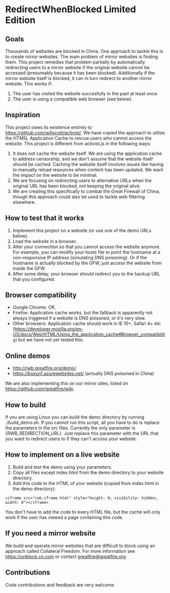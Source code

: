 RedirectWhenBlocked Limited Edition
===================================

## Goals

Thousands of websites are blocked in China. One approach to tackle this is to create mirror websites. The main problem of mirror websites is finding them. This project remedies that problem partially by automatically redirecting users to a mirror website if the original website cannot be accessed (presumably because it has been blocked). Additionally if the mirror website itself is blocked, it can in turn redirect to another mirror website. This works if:

1. The user has visited the website succesfully in the past at least once.
2. The user is using a compatible web browser (see below).

## Inspiration

This project owes its existence entirely to https://github.com/willscott/activist/. We have copied the approach to utilize the HTM5L Application Cache to rescue users who cannot access the website. This project is different from activist.js in the following ways:

1. It does not cache the website itself. We are using the application cache to address censorship, and we don't assume that the website itself should be cached. Caching the website itself involves issues like having to manually reload resources when content has been updated. We want the impact on the website to be minimal.
2. We are focusing on redirecting users to alternative URLs when the original URL has been blocked, not keeping the original alive.
3. We are creating this specifically to combat the Great Firewall of China, though this approach could also be used to tackle web filtering elsewhere.

## How to test that it works

1. Implement this project on a website (or use one of the demo URLs below).
2. Load the website in a browser.
3. Alter your connection so that you cannot access the website anymore. For example, you can modify your hosts file to point the hostname at a non-responsive IP address (simulating DNS poisoning). Or if the hostname is actually blocked by the GFW, just access the website from inside the GFW.
4. After some delay, your browser should redirect you to the backup URL that you configured.

## Browser compatibility

* Google Chrome: OK.
* Firefox: Application cache works, but the fallback is apparently not always triggered if a website is DNS poisoned, or it's very slow.
* Other browsers: Application cache should work in IE 10+, Safari 4+ etc (https://developer.mozilla.org/en-US/docs/Web/HTML/Using_the_application_cache#Browser_compatibility) but we have not yet tested this.

## Online demos

* http://rwb.greatfire.org/demo/
* https://boxun1.azurewebsites.net/ (actually DNS poisoned in China)

We are also implementing this on our mirror sites, listed on https://github.com/greatfire/wiki.

## How to build

If you are using Linux you can build the demo directory by running ./build_demo.sh. If you cannot run this script, all you have to do is replace the parameters in the src files. Currently the only parameter is {RWB_REDIRECTION_URL}. Just replace this parameter with the URL that you want to redirect users to if they can't access your website.

## How to implement on a live website

1. Build and test the demo using your parameters.
2. Copy all files except index.html from the demo directory to your website directory.
3. Add this code to the HTML of your website (copied from index.html in the demo directory):

```
<iframe src="rwb.iframe.html" style="height: 0; visibility: hidden; width: 0"></iframe>
```

You don't have to add the code to every HTML file, but the cache will only work if the user has viewed a page containing this code.

## If you need a mirror website

We build and operate mirror websites that are difficult to block using an approach called Collateral Freedom. For more information see https://unblock.cn.com or contact greatfire@greatfire.org.

## Contributions

Code contributions and feedback are very welcome.
